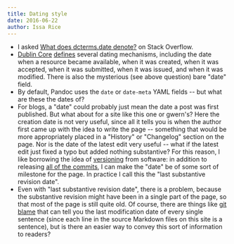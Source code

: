 ```yaml
---
title: Dating style
date: 2016-06-22
author: Issa Rice
---
```


- I asked [What does dcterms\.date denote?](http://stackoverflow.com/questions/37981652/what-does-dcterms-date-denote) on Stack Overflow.
- [Dublin Core](!w) [defines](http://dublincore.org/documents/dcmi-terms/) several dating mechanisms, including the date when a resource became available, when it was created, when it was accepted, when it was submitted, when it was issued, and when it was modified.
There is also the mysterious (see above question) bare "date" field.
- By default, Pandoc uses the `date` or `date-meta` YAML fields -- but what are these the dates of?
- For blogs, a "date" could probably just mean the date a post was first published.
But what about for a site like this one or gwern's?
Here the creation date is not very useful, since all it tells you is when the author first came up with the idea to write the page -- something that would be more appropriately placed in a "History" or "Changelog" section on the page.
Nor is the date of the latest edit very useful -- what if the latest edit just fixed a typo but added nothing substantive?
For this reason, I like borrowing the idea of [versioning](https://en.wikipedia.org/wiki/Software_versioning) from software: in addition to releasing [all of the commits](https://github.com/riceissa/issarice.com), I can make the "date" be of some sort of milestone for the page.
In practice I call this the "last substantive revision date".
- Even with "last substantive revision date", there is a problem, because the substantive revision might have been in a single part of the page, so that most of the page is still quite old.
Of course, there are things like [git blame](https://git-scm.com/docs/git-blame) that can tell you the last modification date of every single sentence (since each line in the source Markdown files on this site is a sentence), but is there an easier way to convey this sort of information to readers?
